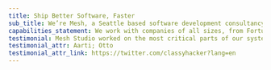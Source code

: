 ```yaml
---
title: Ship Better Software, Faster
sub_title: We’re Mesh, a Seattle based software development consultancy. We help innovative companies ship incredible software products.
capabilities_statement: We work with companies of all sizes, from Fortune 500s to young, venture-funded startups. We build products across several different platforms and languages.
testimonial: Mesh Studio worked on the most critical parts of our system - they refactored and upgraded the our servers, led an NCC security audit, and wrote an integration test harness that allowed us to significantly increase developer velocity. Mesh also led a migration to AWS (dockerizing/CI/terraform/Loadbalancers/KMS), and much more. Most importantly, they were fast, they were humble and were super responsive and I could always rely on them to answer my calls.
testimonial_attr: Aarti; Otto
testimonial_attr_link: https://twitter.com/classyhacker?lang=en
---
```

